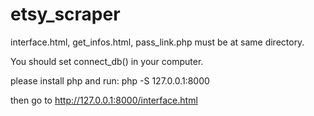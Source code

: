 # etsy_scraper

interface.html, get_infos.html, pass_link.php must be at same directory.

You should set connect_db() in your computer.

please install php and run:
php -S 127.0.0.1:8000

then go to http://127.0.0.1:8000/interface.html
